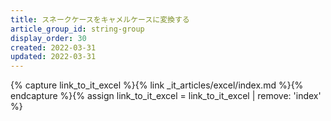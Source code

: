 ```yaml
---
title: スネークケースをキャメルケースに変換する
article_group_id: string-group
display_order: 30
created: 2022-03-31
updated: 2022-03-31
---
```

{% capture link_to_it_excel %}{% link _it_articles/excel/index.md %}{% endcapture %}{% assign link_to_it_excel = link_to_it_excel | remove: 'index' %}